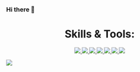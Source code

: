 ### Hi there 👋

<!--
**Salz0/Salz0** is a ✨ _special_ ✨ repository because its `README.md` (this file) appears on your GitHub profile.

Here are some ideas to get you started:

- 🔭 I’m currently working on ...
- 🌱 I’m currently learning ...
- 👯 I’m looking to collaborate on ...
- 🤔 I’m looking for help with ...
- 💬 Ask me about ...
- 📫 How to reach me: ...
- 😄 Pronouns: ...
- ⚡ Fun fact: ...
-->
<!-- <h1 align="center"> 📊 Stats: </h1>

  <a href="https://github.com/anuraghazra/github-readme-stats">
    <img src="https://github-readme-stats.vercel.app/api/top-langs/?username=salz0&layout=compact&bg_color=0d1117&text_color=FFF&border_color=444"  height="165">
  </a>
 
</p> -->
  
  
<h1 align="center"> Skills & Tools: </h1>

<p align="center">
  <a href="https://git-scm.com/">
    <img src="https://img.shields.io/badge/git-F05032?&style=for-the-badge&logo=git&logoColor=white">
  </a>
  
  <a href="https://www.markdownguide.org/">
    <img src="https://img.shields.io/badge/Markdown-000000?style=for-the-badge&logo=markdown&logoColor=white">
  </a>
  
  <a href="https://python.org/">
    <img src="https://img.shields.io/badge/Python-14354C?style=for-the-badge&logo=python&logoColor=white">
  </a>
  
  <a href="https://www.djangoproject.com/">
    <img src="https://img.shields.io/badge/Django-092E20?style=for-the-badge&logo=django&logoColor=white">
  </a>
  
  <a href="https://flask.palletsprojects.com/">
    <img src="https://img.shields.io/badge/Flask-000000?style=for-the-badge&logo=flask&logoColor=white">
  </a>
  
  <a href="https://www.postgresql.org/">
    <img src="https://img.shields.io/badge/PostgreSQL-316192?style=for-the-badge&logo=postgresql&logoColor=white">
  </a>
  
  <a href="heroku.com/">
    <img src="https://img.shields.io/badge/Heroku-430098?style=for-the-badge&logo=heroku&logoColor=white">
  </a>
  
<!--   <a href="https://www.postgresql.org/">
    <img src="https://img.shields.io/badge/PostgreSQL-316192?style=for-the-badge&logo=postgresql&logoColor=white">
  </a> -->
  
  
</p>



<a href="https://github.com/ESKYoung/shields-io-visitor-counter">
  <img src="https://shields-io-visitor-counter.herokuapp.com/badge?page=salz0.salz0&style=for-the-badge">
<a>
